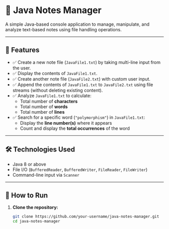 # 📓 Java Notes Manager

A simple Java-based console application to manage, manipulate, and analyze text-based notes using file handling operations.

---

## 🔧 Features

- ✅ Create a new note file (`JavaFile1.txt`) by taking multi-line input from the user.
- ✅ Display the contents of `JavaFile1.txt`.
- ✅ Create another note file (`JavaFile2.txt`) with custom user input.
- ✅ Append the contents of `JavaFile1.txt` to `JavaFile2.txt` using file streams (without deleting existing content).
- ✅ Analyze `JavaFile1.txt` to calculate:
  - Total number of **characters**
  - Total number of **words**
  - Total number of **lines**
- ✅ Search for a specific word (`"polymorphism"`) in `JavaFile1.txt`:
  - Display the **line number(s)** where it appears
  - Count and display the **total occurrences** of the word

---

## 🛠️ Technologies Used

- Java 8 or above
- File I/O (`BufferedReader`, `BufferedWriter`, `FileReader`, `FileWriter`)
- Command-line input via `Scanner`

---

## 🚀 How to Run

1. **Clone the repository:**

   ```bash
   git clone https://github.com/your-username/java-notes-manager.git
   cd java-notes-manager
